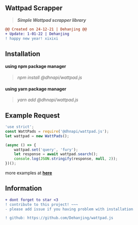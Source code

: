 ## Wattpad Scrapper

> **_Simple Wattpad scrapper library_**

```diff
@@ Created on 24-12-21 | Dehanjing @@
+ Update: 1-01-22 | Dehanjing
! happy new year! xixixi
```

## Installation

<h4>
  using npm package manager
</h4>

> _npm install @dhnapi/wattpad.js_

<h4>
  using yarn package manager
</h4>

> _yarn add @dhnapi/wattpad.js_

## Example Request

```javascript
'use strict';
const WattPads = require('@dhnapi/wattpad.js');
let wattpad = new WattPads();

(async () => {
	wattpad.set('query', 'fury');
	let response = await wattpad.search();
	console.log(JSON.stringify(response, null, 2));
})();
```

more examples at **[here](https://github.com/Dehanjing/wattpad.js/blob/master/test/wattpad.test.js)**

## Information

```diff
+ dont forget to star <3
! contribute to this project! ~~~
- please add issue if you having problem with installation

! github: https://github.com/Dehanjing/wattpad.js
```
